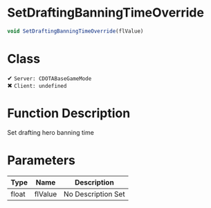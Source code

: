 # SetDraftingBanningTimeOverride
```js
void SetDraftingBanningTimeOverride(flValue)
```
# Class
✔ `Server: CDOTABaseGameMode`  
✖ `Client: undefined`  

# Function Description
Set drafting hero banning time
# Parameters
Type|Name|Description
--|--|--
float|flValue|No Description Set
